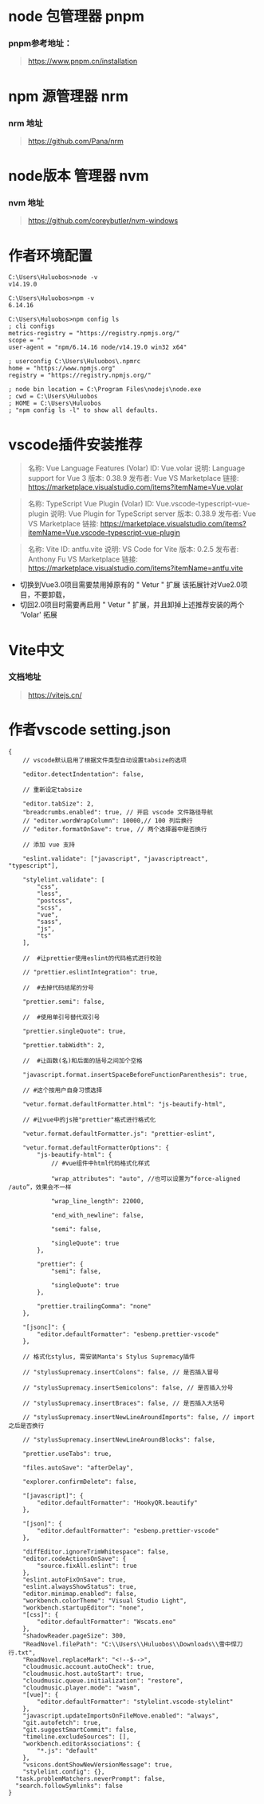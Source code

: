 #  node 包管理器 pnpm

### pnpm参考地址：

> <https://www.pnpm.cn/installation>


#  npm 源管理器 nrm

### nrm 地址

> <https://github.com/Pana/nrm>



#  node版本 管理器 nvm

### nvm 地址

> <https://github.com/coreybutler/nvm-windows>

# 作者环境配置

```
C:\Users\Huluobos>node -v
v14.19.0

C:\Users\Huluobos>npm -v
6.14.16

C:\Users\Huluobos>npm config ls
; cli configs
metrics-registry = "https://registry.npmjs.org/"
scope = ""
user-agent = "npm/6.14.16 node/v14.19.0 win32 x64"

; userconfig C:\Users\Huluobos\.npmrc
home = "https://www.npmjs.org"
registry = "https://registry.npmjs.org/"

; node bin location = C:\Program Files\nodejs\node.exe
; cwd = C:\Users\Huluobos
; HOME = C:\Users\Huluobos
; "npm config ls -l" to show all defaults.
```

# vscode插件安装推荐

> 名称: Vue Language Features (Volar)
ID: Vue.volar
说明: Language support for Vue 3
版本: 0.38.9
发布者: Vue
VS Marketplace 链接: https://marketplace.visualstudio.com/items?itemName=Vue.volar

> 名称: TypeScript Vue Plugin (Volar)
ID: Vue.vscode-typescript-vue-plugin
说明: Vue Plugin for TypeScript server
版本: 0.38.9
发布者: Vue
VS Marketplace 链接: https://marketplace.visualstudio.com/items?itemName=Vue.vscode-typescript-vue-plugin

> 名称: Vite
ID: antfu.vite
说明: VS Code for Vite
版本: 0.2.5
发布者: Anthony Fu
VS Marketplace 链接: https://marketplace.visualstudio.com/items?itemName=antfu.vite


* 切换到Vue3.0项目需要禁用掉原有的 " Vetur " 扩展  该拓展针对Vue2.0项目，不要卸载，
* 切回2.0项目时需要再启用 " Vetur " 扩展，并且卸掉上述推荐安装的两个 'Volar' 拓展


#  Vite中文

### 文档地址

> <https://vitejs.cn/>


# 作者vscode setting.json

```
{
	// vscode默认启用了根据文件类型自动设置tabsize的选项

	"editor.detectIndentation": false,

	// 重新设定tabsize

	"editor.tabSize": 2,
	"breadcrumbs.enabled": true, // 开启 vscode 文件路径导航
	// "editor.wordWrapColumn": 10000,// 100 列后换行
	// "editor.formatOnSave": true, // 两个选择器中是否换行

	// 添加 vue 支持

	"eslint.validate": ["javascript", "javascriptreact", "typescript"],

	"stylelint.validate": [
		"css",
		"less",
		"postcss",
		"scss",
		"vue",
		"sass",
		"js",
		"ts"
	],

	//  #让prettier使用eslint的代码格式进行校验

	// "prettier.eslintIntegration": true,

	//  #去掉代码结尾的分号

	"prettier.semi": false,

	//  #使用单引号替代双引号

	"prettier.singleQuote": true,

	"prettier.tabWidth": 2,

	//  #让函数(名)和后面的括号之间加个空格

	"javascript.format.insertSpaceBeforeFunctionParenthesis": true,

	// #这个按用户自身习惯选择

	"vetur.format.defaultFormatter.html": "js-beautify-html",

	// #让vue中的js按"prettier"格式进行格式化

	"vetur.format.defaultFormatter.js": "prettier-eslint",

	"vetur.format.defaultFormatterOptions": {
		"js-beautify-html": {
			// #vue组件中html代码格式化样式

			"wrap_attributes": "auto", //也可以设置为“force-aligned /auto”，效果会不一样

			"wrap_line_length": 22000,

			"end_with_newline": false,

			"semi": false,

			"singleQuote": true
		},

		"prettier": {
			"semi": false,

			"singleQuote": true
		},

		"prettier.trailingComma": "none"
	},

	"[jsonc]": {
		"editor.defaultFormatter": "esbenp.prettier-vscode"
	},

	// 格式化stylus, 需安装Manta's Stylus Supremacy插件

	// "stylusSupremacy.insertColons": false, // 是否插入冒号

	// "stylusSupremacy.insertSemicolons": false, // 是否插入分号

	// "stylusSupremacy.insertBraces": false, // 是否插入大括号

	// "stylusSupremacy.insertNewLineAroundImports": false, // import之后是否换行

	// "stylusSupremacy.insertNewLineAroundBlocks": false,

	"prettier.useTabs": true,

	"files.autoSave": "afterDelay",

	"explorer.confirmDelete": false,

	"[javascript]": {
		"editor.defaultFormatter": "HookyQR.beautify"
	},

	"[json]": {
		"editor.defaultFormatter": "esbenp.prettier-vscode"
	},

	"diffEditor.ignoreTrimWhitespace": false,
	"editor.codeActionsOnSave": {
		"source.fixAll.eslint": true
	},
	"eslint.autoFixOnSave": true,
	"eslint.alwaysShowStatus": true,
	"editor.minimap.enabled": false,
	"workbench.colorTheme": "Visual Studio Light",
	"workbench.startupEditor": "none",
	"[css]": {
		"editor.defaultFormatter": "Wscats.eno"
	},
	"shadowReader.pageSize": 300,
	"ReadNovel.filePath": "C:\\Users\\Huluobos\\Downloads\\雪中悍刀行.txt",
	"ReadNovel.replaceMark": "<!--$-->",
	"cloudmusic.account.autoCheck": true,
	"cloudmusic.host.autoStart": true,
	"cloudmusic.queue.initialization": "restore",
	"cloudmusic.player.mode": "wasm",
	"[vue]": {
		"editor.defaultFormatter": "stylelint.vscode-stylelint"
	},
	"javascript.updateImportsOnFileMove.enabled": "always",
	"git.autofetch": true,
	"git.suggestSmartCommit": false,
	"timeline.excludeSources": [],
	"workbench.editorAssociations": {
		"*.js": "default"
	},
	"vsicons.dontShowNewVersionMessage": true,
	"stylelint.config": {},
  "task.problemMatchers.neverPrompt": false,
  "search.followSymlinks": false
}

```